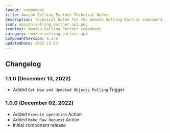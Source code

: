 ```yaml
---
layout: component
title: Amazon Selling Partner Technical Notes
description: Technical Notes for the Amazon Selling Partner component.
icon: amazon-selling-partner-api.png
icontext: Amazon Selling Partner component
category: amazon-selling-partner-api
ComponentVersion: 1.1.0
updatedDate: 2022-12-13
---
```


## Changelog

### 1.1.0 (December 13, 2022)

* Added `Get New and Updated Objects Polling` Trigger

### 1.0.0 (December 02, 2022)

* Added `Execute operation` Action
* Added `Make Raw Request` Action
* Initial component release
